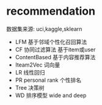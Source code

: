 #  recommendation 
  数据集来源:  uci,kaggle,sklearn
- LFM     基于邻域个性化召回算法
- CF     协同过滤算法    基于item或user
- ContentBased  基于内容推荐算法
- Iteam2Vec     词向量
- LR   线性回归
- PR  personal rank   个性排名
- Tree 决策树
- WD   排序模型   wide and deep

